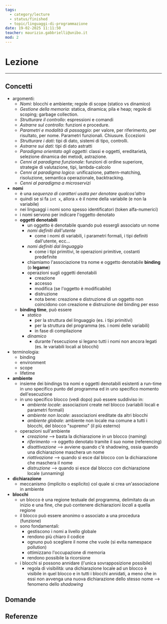 ```yaml
---
tags:
  - category/lecture
  - status/finished
  - topic/linguaggi-di-programmazione
date: 19-02-2025 11:11:50
teacher: maurizio.gabbrielli@unibo.it
mod: 2
---
```

# Lezione
---
## Concetti
- argomenti:
	- _Nomi_: blocchi e ambiente; regole di scope (statico vs dinamico)
	- _Gestione della memoria_: statica, dinamica; pila e heap; regole di scoping; garbage collection.
	- _Strutturare il controllo_: espressioni e comandi
	- _Astrarre sul controllo_: funzioni e procedure.
	- _Parametri e modalità di passaggio_: per valore, per riferimento, per risultato, per nome. Parametri funzionali. Chiusure. Eccezioni
	- _Strutturare i dati_: tipi di dato, sistemi di tipo, controlli.
	- _Astrarre sui dati_: tipi di dato astratti
	- _Paradigma orientato agli oggetti_: classi e oggetti, ereditarietà, selezione dinamica dei metodi, astrazione.
	- _Cenni al paradigma funzionale_: funzioni di ordine superiore, strategie di valutazione, tipi, lambda-calcolo
	- _Cenni al paradigma logico_: unificazione, pattern-matching, risoluzione, semantica operazionale, backtracking.
	- _Cenni al paradigma a microservizi_
- **nomi**
	- è una _sequenza di caratteri usata per denotare qualcos'altro_
	- quindi se si fa `int x`, allora `x` è il nome della variabile (e non la variabile)
	- nei linguaggi i nomi sono spesso identificatori (token alfa-numerici)
	- i nomi servono per indicare l'oggetto denotato
	- **oggetti denotabili**
		- un oggetto è denotabile quando può essergli associato un nome
		- _nomi definiti dall'utente_
			- come i nomi di variabili, i parametri formali, i tipi definiti dall'utente, ecc...
		- _nomi definiti dal linguaggio_
			- come i tipi primitivi, le operazioni primitive, costanti predefinite
		- chiamiamo l'associazione tra nome e oggetto denotabile **binding** (o **legame**)
		- operazioni sugli oggetti denotabili
			- creazione
			- accesso
			- modifica (se l'oggetto è modificabile)
			- distruzione
			- nota bene: creazione e distruzione di un oggetto non coincidono con creazione e distruzione del binding per esso
	- **binding time**, può essere
		- _statico_
			- per la struttura del linguaggio (es. i tipi primitivi)
			- per la struttura del programma (es. i nomi delle variabili)
			- in fase di compilazione
		- _dinamico_
			- durante l'esecuzione si legano tutti i nomi non ancora legati (es. le variabili locali ai blocchi)
- terminologia:
	- binding
	- environment
	- scope
	- lifetime
- **ambiente**
	- insieme dei bindings tra nomi e oggetti denotabili esistenti a run-time in uno specifico punto del programma ed in uno specifico momento dell'esecuzione
	- in uno specifico blocco (vedi dopo) può essere suddiviso in:
		- _ambiente locale_: associazioni create nel blocco (variabili locali e parametri formali)
		- _ambiente non locale_: associazioni ereditate da altri blocchi
		- _ambiente globale_: ambiente non locale ma comune a tutti i blocchi, del blocco "supremo" (il più esterno)
	- operazioni sull'ambiente
		- _creazione_ --> basta la dichiarazione in un blocco (naming)
		- _riferimento_ --> oggetto denotato tramite il suo nome (referencing)
		- _disattivazione_ --> avviene quando c'è shadowing, ossia quando una dichiarazione maschera un nome
		- _riattivazione_ --> quando si esce dal blocco con la dichiarazione che maschera il nome
		- _distruzione_ --> quando si esce dal blocco con dichiarazione locale (unnaming)
- **dichiarazione**
	- meccanismo (implicito o esplicito) col quale si crea un'associazione in ambiente
- **blocchi**
	- un blocco è una regione testuale del programma, delimitato da un inizio e una fine, che può contenere dichiarazioni _locali_ a quella regione
	- il blocco può essere anonimo o associato a una procedura (funzione)
	- sono fondamentali:
		- gestiscono i nomi a livello globale
		- rendono più chiaro il codice
		- ognuno può scegliere il nome che vuole (si evita namespace pollution)
		- ottimizzano l'occupazione di memoria
		- rendono possibile la ricorsione
	- i blocchi si possono annidare (l'unica sovrapposizione possibile)
		- regola di visibilità: una dichiarazione locale ad un blocco è visibile in quel blocco e in tutti i blocchi annidati, a meno che in essi non avvenga una nuova dichiarazione dello stesso nome --> fenomeno dello _shadowing_

## Domande

## Referenze
